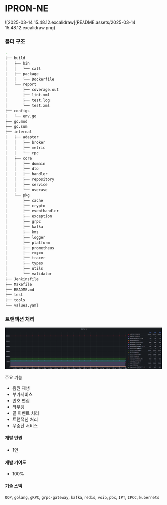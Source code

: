 # IPRON-NE

![2025-03-14 15.48.12.excalidraw](README.assets/2025-03-14 15.48.12.excalidraw.png)

### 폴더 구조

```bash
.
├── build
│   ├── bin
│   │   └── call
│   ├── package
│   │   └── Dockerfile
│   └── report
│       ├── coverage.out
│       ├── lint.xml
│       ├── test.log
│       └── test.xml
├── configs
│   └── env.go
├── go.mod
├── go.sum
├── internal
│   ├── adaptor
│   │   ├── broker
│   │   ├── metric
│   │   └── rpc
│   ├── core
│   │   ├── domain
│   │   ├── dto
│   │   ├── handler
│   │   ├── repository
│   │   ├── service
│   │   └── usecase
│   └── pkg
│       ├── cache
│       ├── crypto
│       ├── eventhandler
│       ├── exception
│       ├── grpc
│       ├── kafka
│       ├── kms
│       ├── logger
│       ├── platform
│       ├── prometheus
│       ├── regex
│       ├── tracer
│       ├── types
│       ├── utils
│       └── validator
├── Jenkinsfile
├── Makefile
├── README.md
├── test
├── tools
└── values.yaml
```

### 트랜잭션 처리

![image-20250312175833099](README.assets/image-20250312175833099.png)

주요 기능

- 음원 재생
- 부가서비스
- 번호 편집
- 라우팅
- 콜 이벤트 처리
- 트랜잭션 처리
- 무중단 서비스

#### 개발 인원

- 1인

#### 개발 기여도

- 100%

#### 기술 스택

`OOP`, `golang`, `gRPC`, `grpc-gateway`, `kafka`, `redis`, `voip`, `pbx`, `IPT`, `IPCC`, `kubernets`
